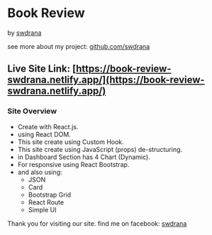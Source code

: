 # Book Review

by [swdrana](https://www.facebook.com/swdrana)

see more about my project: [github.com/swdrana](https://www.github.com/swdrana)

## Live Site Link: [https://book-review-swdrana.netlify.app/](https://book-review-swdrana.netlify.app/)

### Site Overview

- Create with React.js.
- using React DOM.
- This site create using Custom Hook.
- This site create using JavaScript (props) de-structuring.
- in Dashboard Section has 4 Chart (Dynamic).
- For responsive using React Bootstrap.
- and also using:
  - JSON
  - Card
  - Bootstrap Grid
  - React Route
  - Simple UI

Thank you for visiting our site.
find me on facebook: [swdrana](https://www.facebook.com/swdrana)
